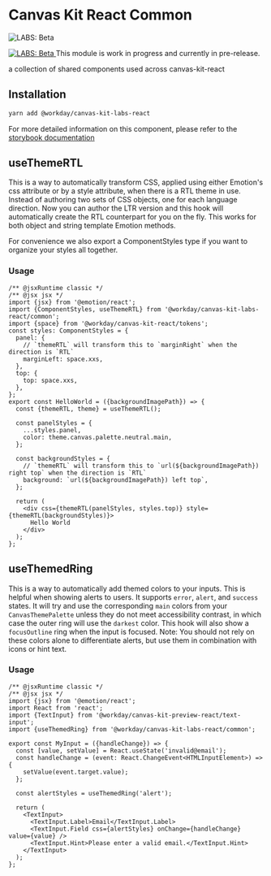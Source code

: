 # Canvas Kit React Common

![LABS: Beta](https://img.shields.io/badge/LABS-beta-orange)

<a href="https://github.com/Workday/canvas-kit/tree/master/modules/labs-react/README.md">
  <img src="https://img.shields.io/badge/LABS-beta-orange" alt="LABS: Beta" />
</a>  This module is work in progress and currently in pre-release.

a collection of shared components used across canvas-kit-react

## Installation

```sh
yarn add @workday/canvas-kit-labs-react
```

For more detailed information on this component, please refer to the
[storybook documentation](https://workday.github.io/canvas-kit/?path=/docs/labs-common)

## useThemeRTL

This is a way to automatically transform CSS, applied using either Emotion's css attribute or by a
style attribute, when there is a RTL theme in use. Instead of authoring two sets of CSS objects, one
for each language direction. Now you can author the LTR version and this hook will automatically
create the RTL counterpart for you on the fly. This works for both object and string template
Emotion methods.

For convenience we also export a ComponentStyles type if you want to organize your styles all
together.

### Usage

```tsx
/** @jsxRuntime classic */
/** @jsx jsx */
import {jsx} from '@emotion/react';
import {ComponentStyles, useThemeRTL} from '@workday/canvas-kit-labs-react/common';
import {space} from '@workday/canvas-kit-react/tokens';
const styles: ComponentStyles = {
  panel: {
    // `themeRTL` will transform this to `marginRight` when the direction is `RTL`
    marginLeft: space.xxs,
  },
  top: {
    top: space.xxs,
  },
};
export const HelloWorld = ({backgroundImagePath}) => {
  const {themeRTL, theme} = useThemeRTL();

  const panelStyles = {
    ...styles.panel,
    color: theme.canvas.palette.neutral.main,
  };

  const backgroundStyles = {
    // `themeRTL` will transform this to `url(${backgroundImagePath}) right top` when the direction is `RTL`
    background: `url(${backgroundImagePath}) left top`,
  };

  return (
    <div css={themeRTL(panelStyles, styles.top)} style={themeRTL(backgroundStyles)}>
      Hello World
    </div>
  );
};
```

## useThemedRing

This is a way to automatically add themed colors to your inputs. This is helpful when showing alerts
to users. It supports `error`, `alert`, and `success` states. It will try and use the corresponding
`main` colors from your `CanvasThemePalette` unless they do not meet accessibility contrast, in
which case the outer ring will use the `darkest` color. This hook will also show a `focusOutline`
ring when the input is focused. Note: You should not rely on these colors alone to differentiate
alerts, but use them in combination with icons or hint text.

### Usage

```tsx
/** @jsxRuntime classic */
/** @jsx jsx */
import {jsx} from '@emotion/react';
import React from 'react';
import {TextInput} from '@workday/canvas-kit-preview-react/text-input';
import {useThemedRing} from '@workday/canvas-kit-labs-react/common';

export const MyInput = ({handleChange}) => {
  const [value, setValue] = React.useState('invalid@email');
  const handleChange = (event: React.ChangeEvent<HTMLInputElement>) => {
    setValue(event.target.value);
  };

  const alertStyles = useThemedRing('alert');

  return (
    <TextInput>
      <TextInput.Label>Email</TextInput.Label>
      <TextInput.Field css={alertStyles} onChange={handleChange} value={value} />
      <TextInput.Hint>Please enter a valid email.</TextInput.Hint>
    </TextInput>
  );
};
```
